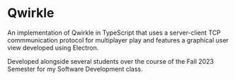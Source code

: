 # Qwirkle

An implementation of Qwirkle in TypeScript that uses a server-client TCP commmunication protocol for multiplayer play and features a graphical user view developed using Electron.

Developed alongside several students over the course of the Fall 2023 Semester for my Software Development class.
